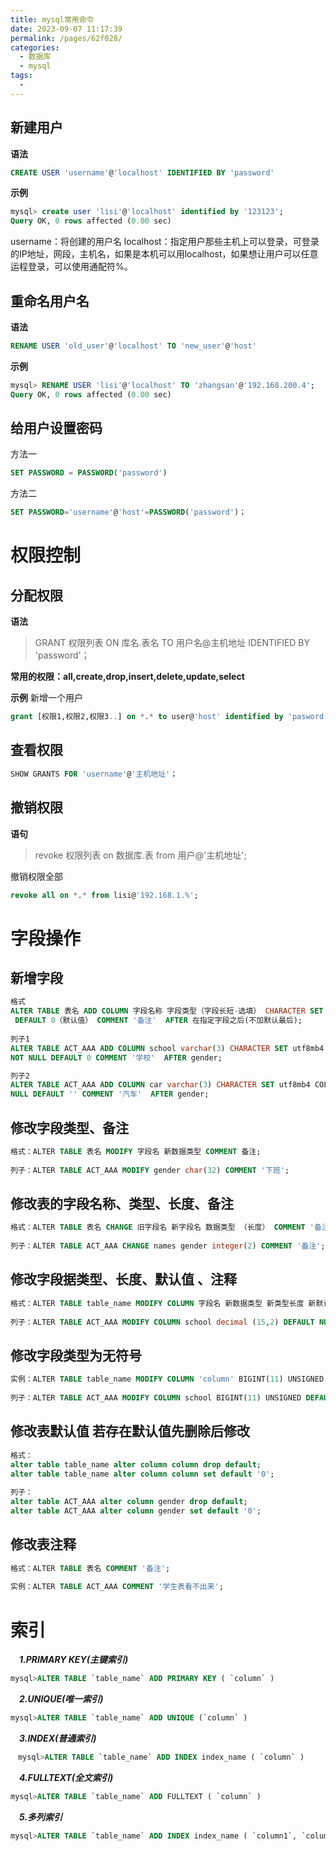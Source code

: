 ```yaml
---
title: mysql常用命令
date: 2023-09-07 11:17:39
permalink: /pages/62f028/
categories:
  - 数据库
  - mysql
tags:
  -
---
```


## 新建用户

**语法**

```sql
CREATE USER 'username'@'localhost' IDENTIFIED BY 'password'
```

**示例**

```sql
mysql> create user 'lisi'@'localhost' identified by '123123';
Query OK, 0 rows affected (0.00 sec)
```

username：将创建的用户名
localhost：指定用户那些主机上可以登录，可登录的IP地址，网段，主机名，如果是本机可以用localhost，如果想让用户可以任意运程登录，可以使用通配符%。

## 重命名用户名

**语法**

```sql
RENAME USER 'old_user'@'localhost' TO 'new_user'@'host'
```

**示例**

```sql
mysql> RENAME USER 'lisi'@'localhost' TO 'zhangsan'@'192.168.200.4';
Query OK, 0 rows affected (0.00 sec)
```

## 给用户设置密码

方法一

```sql
SET PASSWORD = PASSWORD('password')
```

方法二

```sql
SET PASSWORD='username'@'host'=PASSWORD('password')；
```

# 权限控制

## 分配权限

**语法**

> GRANT 权限列表 ON 库名.表名 TO 用户名@主机地址 IDENTIFIED BY 'password'；

**常用的权限：all,create,drop,insert,delete,update,select**

**示例**
新增一个用户

```sql
grant [权限1,权限2,权限3..] on *.* to user@'host' identified by 'pasword';
```

## 查看权限

```sql
SHOW GRANTS FOR 'username'@'主机地址'；
```

## 撤销权限

**语句**

> revoke 权限列表 on 数据库.表 from 用户@'主机地址';

撤销权限全部

```sql
revoke all on *.* from lisi@'192.168.1.%';
```

# 字段操作

## 新增字段

```sql
格式
ALTER TABLE 表名 ADD COLUMN 字段名称 字段类型（字段长短-选填） CHARACTER SET utf8mb4 COLLATE utf8mb4_general_ci NOT NULL（是否不可为空）
 DEFAULT 0（默认值） COMMENT '备注'  AFTER 在指定字段之后(不加默认最后); 
 
列子1
ALTER TABLE ACT_AAA ADD COLUMN school varchar(3) CHARACTER SET utf8mb4 COLLATE utf8mb4_general_ci 
NOT NULL DEFAULT 0 COMMENT '学校'  AFTER gender; 

列子2
ALTER TABLE ACT_AAA ADD COLUMN car varchar(3) CHARACTER SET utf8mb4 COLLATE utf8mb4_general_ci 
NULL DEFAULT '' COMMENT '汽车'  AFTER gender; 
```

## 修改字段类型、备注

```sql
格式：ALTER TABLE 表名 MODIFY 字段名 新数据类型 COMMENT 备注;
 
列子：ALTER TABLE ACT_AAA MODIFY gender char(32) COMMENT '下班';
```

## 修改表的字段名称、类型、长度、备注

```sql
格式：ALTER TABLE 表名 CHANGE 旧字段名 新字段名 数据类型 （长度） COMMENT '备注';
 
列子：ALTER TABLE ACT_AAA CHANGE names gender integer(2) COMMENT '备注';
```

## 修改字段据类型、长度、默认值 、注释

```sql
格式：ALTER TABLE table_name MODIFY COLUMN 字段名 新数据类型 新类型长度 新默认值 新注释;
 
列子：ALTER TABLE ACT_AAA MODIFY COLUMN school decimal (15,2) DEFAULT NULL COMMENT '注释111'; 
```

## 修改字段类型为无符号

```sql
实例：ALTER TABLE table_name MODIFY COLUMN 'column' BIGINT(11) UNSIGNED DEFAULT '0' COMMENT '注释';
 
列子：ALTER TABLE ACT_AAA MODIFY COLUMN school BIGINT(11) UNSIGNED DEFAULT '0' COMMENT '注释';
```

## 修改表默认值 若存在默认值先删除后修改

```sql
格式：
alter table table_name alter column column drop default; 
alter table table_name alter column column set default '0';
 
列子：
alter table ACT_AAA alter column gender drop default; 
alter table ACT_AAA alter column gender set default '0';
```

## 修改表注释

```sql
格式：ALTER TABLE 表名 COMMENT '备注';
 
实例：ALTER TABLE ACT_AAA COMMENT '学生表看不出来';
```

# 索引

　***1.PRIMARY KEY(主键索引)***

```sql
mysql>ALTER TABLE `table_name` ADD PRIMARY KEY ( `column` )
```

　***2.UNIQUE(唯一索引)***

```sql
mysql>ALTER TABLE `table_name` ADD UNIQUE (`column` )
```

　***3.INDEX(普通索引)***

```sql
　mysql>ALTER TABLE `table_name` ADD INDEX index_name ( `column` )
```

　***4.FULLTEXT(全文索引)***

```sql
mysql>ALTER TABLE `table_name` ADD FULLTEXT ( `column` )
```

　***5.多列索引***

```sql
mysql>ALTER TABLE `table_name` ADD INDEX index_name ( `column1`, `column2`, `column3` )
```
